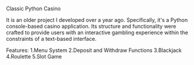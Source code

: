 Classic Python Casino

It is an older project I developed over a year ago. Specifically, it's a Python console-based casino application. Its structure and functionality were crafted to provide users with an interactive gambling experience within the constraints of a text-based interface. 

Features:
1.Menu System
2.Deposit and Withdraw Functions
3.Blackjack
4.Roulette
5.Slot Game
